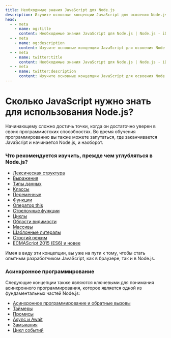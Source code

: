 ```yaml
---
title: Необходимые знания JavaScript для Node.js
description: Изучите основные концепции JavaScript для освоения Node.js, включая лексическую структуру, выражения, типы данных, классы, переменные, функции и асинхронное программирование.
head:
  - - meta
    - name: og:title
      content: Необходимые знания JavaScript для Node.js | Node.js - iDoc.dev
  - - meta
    - name: og:description
      content: Изучите основные концепции JavaScript для освоения Node.js, включая лексическую структуру, выражения, типы данных, классы, переменные, функции и асинхронное программирование.
  - - meta
    - name: twitter:title
      content: Необходимые знания JavaScript для Node.js | Node.js - iDoc.dev
  - - meta
    - name: twitter:description
      content: Изучите основные концепции JavaScript для освоения Node.js, включая лексическую структуру, выражения, типы данных, классы, переменные, функции и асинхронное программирование.
---
```



# Сколько JavaScript нужно знать для использования Node.js?

Начинающему сложно достичь точки, когда он достаточно уверен в своих программистских способностях. Во время обучения программированию вы также можете запутаться, где заканчивается JavaScript и начинается Node.js, и наоборот.

### Что рекомендуется изучить, прежде чем углубляться в Node.js?

+ [Лексическая структура](https://developer.mozilla.org/en-US/docs/Web/JavaScript/Reference/Lexical_grammar)
+ [Выражения](https://developer.mozilla.org/en-US/docs/Web/JavaScript/Reference/Operators)
+ [Типы данных](https://developer.mozilla.org/en-US/docs/Web/JavaScript/Data_structures)
+ [Классы](https://developer.mozilla.org/en-US/docs/Web/JavaScript/Reference/Classes)
+ [Переменные](https://developer.mozilla.org/en-US/docs/Learn/JavaScript/First_steps/Variables#what_is_a_variable)
+ [Функции](https://developer.mozilla.org/en-US/docs/Web/JavaScript/Guide/Functions)
+ [Оператор this](https://developer.mozilla.org/en-US/docs/Web/JavaScript/Reference/Operators/this)
+ [Стрелочные функции](https://developer.mozilla.org/en-US/docs/Web/JavaScript/Reference/Functions/Arrow_functions)
+ [Циклы](https://developer.mozilla.org/en-US/docs/Web/JavaScript/Guide/Loops_and_iteration)
+ [Области видимости](https://developer.mozilla.org/en-US/docs/Glossary/Scope)
+ [Массивы](https://developer.mozilla.org/en-US/docs/Web/JavaScript/Reference/Global_Objects/Array)
+ [Шаблонные литералы](https://developer.mozilla.org/en-US/docs/Web/JavaScript/Reference/Template_literals)
+ [Строгий режим](https://developer.mozilla.org/en-US/docs/Web/JavaScript/Reference/Strict_mode)
+ [ECMAScript 2015 (ES6) и новее](https://nodejs.org/en/learn/getting-started/ecmascript-2015-es6-and-beyond)

Имея в виду эти концепции, вы уже на пути к тому, чтобы стать опытным разработчиком JavaScript, как в браузере, так и в Node.js.

### Асинхронное программирование

Следующие концепции также являются ключевыми для понимания асинхронного программирования, которое является одной из фундаментальных частей Node.js:

+ [Асинхронное программирование и обратные вызовы](https://developer.mozilla.org/en-US/docs/Learn/JavaScript/Asynchronous/Introducing)
+ [Таймеры](https://developer.mozilla.org/en-US/docs/Web/API/setTimeout)
+ [Промисы](https://developer.mozilla.org/en-US/docs/Web/JavaScript/Guide/Using_promises)
+ [Async и Await](https://developer.mozilla.org/en-US/docs/Web/JavaScript/Reference/Statements/async_function)
+ [Замыкания](https://developer.mozilla.org/en-US/docs/Web/JavaScript/Closures)
+ [Цикл событий](https://developer.mozilla.org/en-US/docs/Web/JavaScript/EventLoop)

